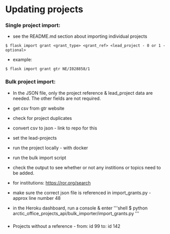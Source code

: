 # Updating projects

### Single project import:

- see the README.md section about importing individual projects
```shell
$ flask import grant <grant_type> <grant_ref> <lead_project - 0 or 1 - optional>
```


- example:
```shell
$ flask import grant gtr NE/I028858/1 
```

### Bulk project import:

- In the JSON file, only the project reference & lead_project data are needed. The other fields are not required.
- get csv from gtr website
- check for project duplicates
- convert csv to json - link to repo for this
- set the lead-projects
- run the project locally - with docker
- run the bulk import script
- check the output to see whether or not any institions or topics need to be added.
- for institutions: https://ror.org/search

- make sure the correct json file is referenced in import_grants.py - approx line number 48

- in the Heroku dashboard, run a console & enter
'''shell
$ python arctic_office_projects_api/bulk_importer/import_grants.py
'''


###

- Projects without a reference - from: id 99  to: id 142